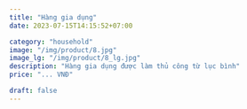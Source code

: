 ```yaml
---
title: "Hàng gia dụng"
date: 2023-07-15T14:15:52+07:00

category: "household" 
image: "/img/product/8.jpg"
image_lg: "/img/product/8_lg.jpg"
description: "Hàng gia dụng được làm thủ công từ lục bình"
price: "... VNĐ"

draft: false
---
```

